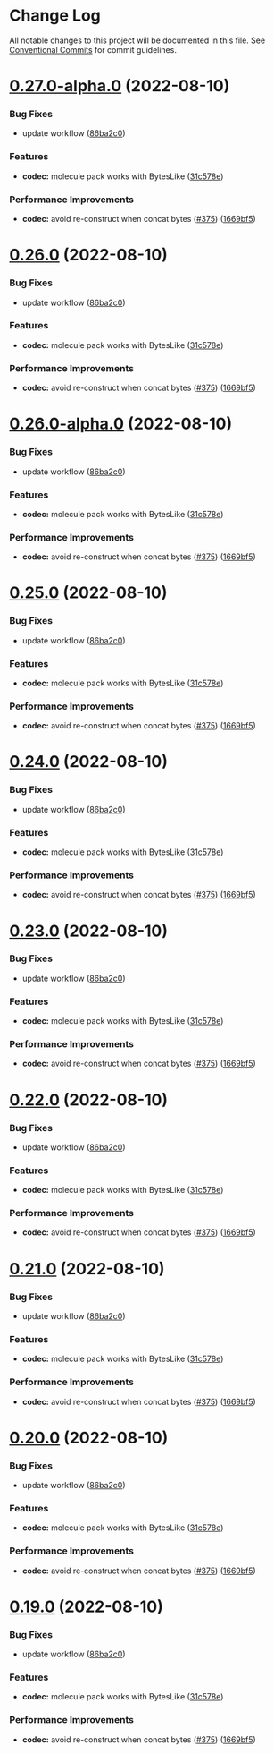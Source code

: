 # Change Log

All notable changes to this project will be documented in this file.
See [Conventional Commits](https://conventionalcommits.org) for commit guidelines.

# [0.27.0-alpha.0](https://github.com/zhangyouxin/lumos/compare/v0.18.0...v0.27.0-alpha.0) (2022-08-10)


### Bug Fixes

* update workflow ([86ba2c0](https://github.com/zhangyouxin/lumos/commit/86ba2c0c0e84e9a271aa8cc409a93ad41bb32991))


### Features

* **codec:** molecule pack works with BytesLike ([31c578e](https://github.com/zhangyouxin/lumos/commit/31c578e65f6379437ac123bf1ffbfadb646d8897))


### Performance Improvements

* **codec:** avoid re-construct when concat bytes ([#375](https://github.com/zhangyouxin/lumos/issues/375)) ([1669bf5](https://github.com/zhangyouxin/lumos/commit/1669bf527c2cdaf00686a238149ed54376918afa))





# [0.26.0](https://github.com/zhangyouxin/lumos/compare/v0.18.0...v0.26.0) (2022-08-10)


### Bug Fixes

* update workflow ([86ba2c0](https://github.com/zhangyouxin/lumos/commit/86ba2c0c0e84e9a271aa8cc409a93ad41bb32991))


### Features

* **codec:** molecule pack works with BytesLike ([31c578e](https://github.com/zhangyouxin/lumos/commit/31c578e65f6379437ac123bf1ffbfadb646d8897))


### Performance Improvements

* **codec:** avoid re-construct when concat bytes ([#375](https://github.com/zhangyouxin/lumos/issues/375)) ([1669bf5](https://github.com/zhangyouxin/lumos/commit/1669bf527c2cdaf00686a238149ed54376918afa))





# [0.26.0-alpha.0](https://github.com/zhangyouxin/lumos/compare/v0.18.0...v0.26.0-alpha.0) (2022-08-10)


### Bug Fixes

* update workflow ([86ba2c0](https://github.com/zhangyouxin/lumos/commit/86ba2c0c0e84e9a271aa8cc409a93ad41bb32991))


### Features

* **codec:** molecule pack works with BytesLike ([31c578e](https://github.com/zhangyouxin/lumos/commit/31c578e65f6379437ac123bf1ffbfadb646d8897))


### Performance Improvements

* **codec:** avoid re-construct when concat bytes ([#375](https://github.com/zhangyouxin/lumos/issues/375)) ([1669bf5](https://github.com/zhangyouxin/lumos/commit/1669bf527c2cdaf00686a238149ed54376918afa))





# [0.25.0](https://github.com/zhangyouxin/lumos/compare/v0.18.0...v0.25.0) (2022-08-10)


### Bug Fixes

* update workflow ([86ba2c0](https://github.com/zhangyouxin/lumos/commit/86ba2c0c0e84e9a271aa8cc409a93ad41bb32991))


### Features

* **codec:** molecule pack works with BytesLike ([31c578e](https://github.com/zhangyouxin/lumos/commit/31c578e65f6379437ac123bf1ffbfadb646d8897))


### Performance Improvements

* **codec:** avoid re-construct when concat bytes ([#375](https://github.com/zhangyouxin/lumos/issues/375)) ([1669bf5](https://github.com/zhangyouxin/lumos/commit/1669bf527c2cdaf00686a238149ed54376918afa))





# [0.24.0](https://github.com/zhangyouxin/lumos/compare/v0.18.0...v0.24.0) (2022-08-10)


### Bug Fixes

* update workflow ([86ba2c0](https://github.com/zhangyouxin/lumos/commit/86ba2c0c0e84e9a271aa8cc409a93ad41bb32991))


### Features

* **codec:** molecule pack works with BytesLike ([31c578e](https://github.com/zhangyouxin/lumos/commit/31c578e65f6379437ac123bf1ffbfadb646d8897))


### Performance Improvements

* **codec:** avoid re-construct when concat bytes ([#375](https://github.com/zhangyouxin/lumos/issues/375)) ([1669bf5](https://github.com/zhangyouxin/lumos/commit/1669bf527c2cdaf00686a238149ed54376918afa))





# [0.23.0](https://github.com/zhangyouxin/lumos/compare/v0.18.0...v0.23.0) (2022-08-10)


### Bug Fixes

* update workflow ([86ba2c0](https://github.com/zhangyouxin/lumos/commit/86ba2c0c0e84e9a271aa8cc409a93ad41bb32991))


### Features

* **codec:** molecule pack works with BytesLike ([31c578e](https://github.com/zhangyouxin/lumos/commit/31c578e65f6379437ac123bf1ffbfadb646d8897))


### Performance Improvements

* **codec:** avoid re-construct when concat bytes ([#375](https://github.com/zhangyouxin/lumos/issues/375)) ([1669bf5](https://github.com/zhangyouxin/lumos/commit/1669bf527c2cdaf00686a238149ed54376918afa))





# [0.22.0](https://github.com/zhangyouxin/lumos/compare/v0.18.0...v0.22.0) (2022-08-10)


### Bug Fixes

* update workflow ([86ba2c0](https://github.com/zhangyouxin/lumos/commit/86ba2c0c0e84e9a271aa8cc409a93ad41bb32991))


### Features

* **codec:** molecule pack works with BytesLike ([31c578e](https://github.com/zhangyouxin/lumos/commit/31c578e65f6379437ac123bf1ffbfadb646d8897))


### Performance Improvements

* **codec:** avoid re-construct when concat bytes ([#375](https://github.com/zhangyouxin/lumos/issues/375)) ([1669bf5](https://github.com/zhangyouxin/lumos/commit/1669bf527c2cdaf00686a238149ed54376918afa))





# [0.21.0](https://github.com/zhangyouxin/lumos/compare/v0.18.0...v0.21.0) (2022-08-10)


### Bug Fixes

* update workflow ([86ba2c0](https://github.com/zhangyouxin/lumos/commit/86ba2c0c0e84e9a271aa8cc409a93ad41bb32991))


### Features

* **codec:** molecule pack works with BytesLike ([31c578e](https://github.com/zhangyouxin/lumos/commit/31c578e65f6379437ac123bf1ffbfadb646d8897))


### Performance Improvements

* **codec:** avoid re-construct when concat bytes ([#375](https://github.com/zhangyouxin/lumos/issues/375)) ([1669bf5](https://github.com/zhangyouxin/lumos/commit/1669bf527c2cdaf00686a238149ed54376918afa))





# [0.20.0](https://github.com/zhangyouxin/lumos/compare/v0.18.0...v0.20.0) (2022-08-10)


### Bug Fixes

* update workflow ([86ba2c0](https://github.com/zhangyouxin/lumos/commit/86ba2c0c0e84e9a271aa8cc409a93ad41bb32991))


### Features

* **codec:** molecule pack works with BytesLike ([31c578e](https://github.com/zhangyouxin/lumos/commit/31c578e65f6379437ac123bf1ffbfadb646d8897))


### Performance Improvements

* **codec:** avoid re-construct when concat bytes ([#375](https://github.com/zhangyouxin/lumos/issues/375)) ([1669bf5](https://github.com/zhangyouxin/lumos/commit/1669bf527c2cdaf00686a238149ed54376918afa))





# [0.19.0](https://github.com/zhangyouxin/lumos/compare/v0.18.0...v0.19.0) (2022-08-10)


### Bug Fixes

* update workflow ([86ba2c0](https://github.com/zhangyouxin/lumos/commit/86ba2c0c0e84e9a271aa8cc409a93ad41bb32991))


### Features

* **codec:** molecule pack works with BytesLike ([31c578e](https://github.com/zhangyouxin/lumos/commit/31c578e65f6379437ac123bf1ffbfadb646d8897))


### Performance Improvements

* **codec:** avoid re-construct when concat bytes ([#375](https://github.com/zhangyouxin/lumos/issues/375)) ([1669bf5](https://github.com/zhangyouxin/lumos/commit/1669bf527c2cdaf00686a238149ed54376918afa))

